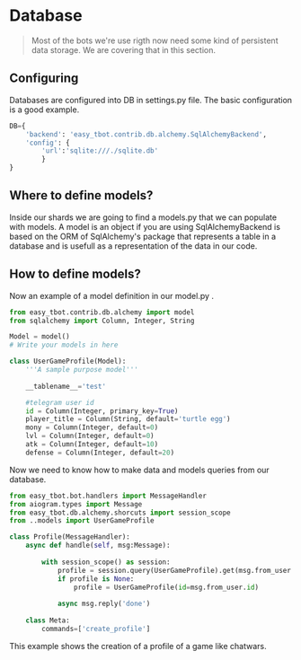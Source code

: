# Database

> Most of the bots we're use rigth now need some kind of persistent data storage. We are covering that in this section.

## Configuring

Databases are configured into DB in settings.py file. The basic configuration is a good example.

```python
DB={
    'backend': 'easy_tbot.contrib.db.alchemy.SqlAlchemyBackend',
    'config': {
        'url':'sqlite:///./sqlite.db'
        }
}
```

## Where to define models?

Inside our shards we are going to find a models.py that we can populate with models. A model is an object if you are using SqlAlchemyBackend is based on the ORM of SqlAlchemy's package  that represents a table in a database and is usefull as a representation of the data in our code.

## How to define models?

Now an example of a model definition in our model.py .

```python
from easy_tbot.contrib.db.alchemy import model
from sqlalchemy import Column, Integer, String

Model = model()
# Write your models in here

class UserGameProfile(Model):
    '''A sample purpose model'''
    
    __tablename__='test'

    #telegram user id
    id = Column(Integer, primary_key=True)
    player_title = Column(String, default='turtle egg')
    mony = Column(Integer, default=0)
    lvl = Column(Integer, default=0)
    atk = Column(Integer, default=10)
    defense = Column(Integer, default=20)
```

Now we need to know how to make data and models queries from  our database.

```python
from easy_tbot.bot.handlers import MessageHandler
from aiogram.types import Message
from easy_tbot.db.alchemy.shorcuts import session_scope
from ..models import UserGameProfile

class Profile(MessageHandler):
    async def handle(self, msg:Message):
        
        with session_scope() as session:
            profile = session.query(UserGameProfile).get(msg.from_user.id)
            if profile is None:
                profile = UserGameProfile(id=msg.from_user.id) 
            
            async msg.reply('done')
    
    class Meta:
        commands=['create_profile']
```

This example shows the creation of a profile of a game like chatwars.